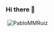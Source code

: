 ### Hi there 👋





<p>&nbsp;<img align="center" src="https://github-readme-stats.vercel.app/api?username=PabloMMRuiz&show_icons=true&theme=tokyonight&locale=en" alt="PabloMMRuiz" /></p>
<!--
**VaporousChain6/VaporousChain6** is a ✨ _special_ ✨ repository because its `README.md` (this file) appears on your GitHub profile.
<p><img align="center" src="https://github-readme-streak-stats.herokuapp.com/?user=vaporouschain6&" alt="VaporousChain6" /></p>

<p align="left"> <a href="https://github.com/ryo-ma/github-profile-trophy"><img src="https://github-profile-trophy.vercel.app/?username=PabloMMRuiz&show_icons=true&locale=en&row=2&column=3&margin-w=15&margin-h=15&no-bg=true" alt="PabloMMRuiz" /></a> </p>
<p align="left"> <img src="https://komarev.com/ghpvc/?username=vaporouschain6&label=Profile%20views&color=0e75b6&style=flat" alt="PabloMMRuiz" /> </p>

Here are some ideas to get you started:

- 🔭 I’m currently working on ...
- 🌱 I’m currently learning ...
- 👯 I’m looking to collaborate on ...
- 🤔 I’m looking for help with ...
- 💬 Ask me about ...
- 📫 How to reach me: ...
- 😄 Pronouns: ...
- ⚡ Fun fact: ...
-->
